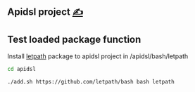 
## Apidsl project [<span style='font-size:20px;'>&#x270D;</span>](https://github.com/infra-patch/docs/edit/main/DOCS/APIDSL.md)

## Test loaded package function

Install [letpath](https://github.com/letpath/bash) package to apidsl project in /apidsl/bash/letpath

```bash
cd apidsl
```

```bash
./add.sh https://github.com/letpath/bash bash letpath
```
